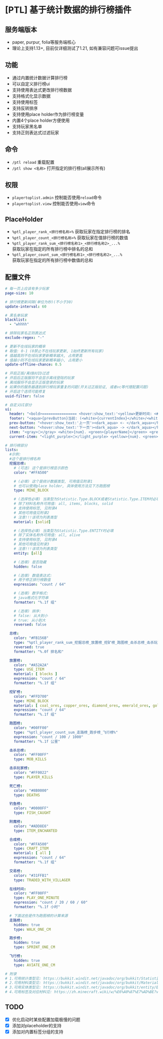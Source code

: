 # [PTL] 基于统计数据的排行榜插件

## 服务端版本
 - paper, purpur, folia等服务端核心
 - 理论上支持1.13+, 目前仅详细测试了1.21, 如有兼容问题可issue提出

## 功能
 - 通过内置统计数据计算排行榜
 - 可以自定义排行榜ui
 - 支持使用表达式更改排行榜数据
 - 支持格式化显示数据
 - 支持使用标签
 - 支持反转排序
 - 支持使用place holder作为排行榜变量
 - 内置4个place holder方便使用
 - 支持玩家黑名单
 - 支持正则表达式过滤玩家

## 命令
 - ```/ptl reload``` 重载配置
 - ```/ptl show <名称>``` 打开指定的排行榜(all展示所有)

## 权限
 - ```playertoplist.admin``` 控制能否使用```reload```命令
 - ```playertoplist.view``` 控制能否使用```view```命令

## PlaceHolder
 - ```%ptl_player_rank_<排行榜名称>%``` 获取玩家在指定排行榜的排名
 - ```%ptl_player_count_<排行榜名称>%``` 获取玩家在值排行榜的数值
 - ```%ptl_player_rank_sum_<排行榜名称1>_<排行榜名称2>_...%``` <br>获取玩家在指定的所有排行榜中排名的总和
 - ```%ptl_player_count_sum_<排行榜名称1>_<排行榜名称2>_...%``` <br>获取玩家在指定的所有排行榜中数值的总和

## 配置文件
```yaml
# 每一页上应该有多少玩家
page-size: 10

# 排行榜更新间隔(单位为秒)(不小于30)
update-interval: 60

# 黑名单玩家
blacklist:
  - "whhhh"

# 排除玩家名正则表达式
exclude-regex: "-"

# 更新不在线玩家的概率
# 取值: 0-1 (0禁止不在线玩家更新, 1始终更新所有玩家)
# 值越高则不在线玩家更新概率越大, 占用更高
# 值越小则不在线玩家更新概率越小, 占用更小
update-offline-chance: 0.5

# 开启正版/离线UUID过滤
# 开启后正版服将不会显示离线登陆的玩家
# 离线服将不会显示正版登录的玩家
# 如果你的服务器遇到排行榜玩家重复的问题(开关过正版验证, 或者vc等代理配置问题)
# 开启这个选项可能修复
uuid-filter: false

# 自定义UI部分
ui:
  header: "<bold>================ <hover:show_text:'<yellow>更新时间: <#FFA500>{updateTime}</#FFA500></yellow>'>{listName} ================</bold>"
  footer: "<aqua>{prevButton}当前: (<white>{currentIndex}</white>/<white>{totalIndex}</white>){nextButton}</aqua>"
  prev-button: "<hover:show_text:'上一页'><dark_aqua> <- </dark_aqua></hover>"
  next-button: "<hover:show_text:'下一页'><dark_aqua> -> </dark_aqua></hover>"
  item: "<gray>⬡</gray> <white>{num}. <green>{playerName}</green> <grey>-</grey> <dark_green>{count}</dark_green></white>"
  current-item: "<light_purple>⬡</light_purple> <yellow>{num}. <green>{playerName}</green> <grey>-</grey> <dark_green>{count}</dark_green></yellow>"

# 排行榜部分
lists:
  #示例:
  #这个是排行榜名称
  挖掘总榜:
    # (可选) 这个是排行榜显示颜色
    color: "#FFA500"

    # (必填) 这个是统计数据类型, 可用值见附录1
    # 也可以使用place holder, 具体使用方法见下方跑图榜
    type: MINE_BLOCK

    # (选择性必填) 当类型为Statistic.Type.BLOCK或者Statistic.Type.ITEM时必填
    # 除了材料名称外可用值: all, items, blocks, solid
    # 支持使用标签, 见附录4
    # 其他可用值见附录2
    # 注意!!!该项为列表类型
    material: [solid]

    # (选择性必填) 当类型为Statistic.Type.ENTITY时必填
    # 除了实体名称外可用值: all, alive
    # 支持使用标签, 见附录4
    # 其他可用值见附录3
    # 注意!!!该项为列表类型
    entity: [all]

    # (选填) 是否隐藏
    hidden: false

    # (选填) 数值表达式:
    # 用于修正排行榜数值
    expression: "count / 64"

    # (选填) 数字格式:
    # java格式化字符串
    formatter: "%.1f 组"

    # (选填) 排序:
    # false: 从大到小
    # true: 从小到大
    reversed: false

  总榜:
    color: "#FB156B"
    type: "%ptl_player_rank_sum_挖掘总榜_放置榜_挖矿榜_跑图榜_击杀总榜_击杀玩家榜_死亡榜_钓鱼榜_附魔榜_合成榜_交易榜_在线时间%"
    reversed: true
    formatter: "%.0f 排名和"

  放置榜:
    color: "#A52A2A"
    type: USE_ITEM
    material: [ blocks ]
    expression: "count / 64"
    formatter: "%.1f 组"

  挖矿榜:
    color: "#FFD700"
    type: MINE_BLOCK
    material: [ coal_ores, copper_ores, diamond_ores, emerald_ores, gold_ores, lapis_ores, redstone_ores, NETHER_QUARTZ_ORE, ANCIENT_DEBRIS ]
    expression: "count / 64"
    formatter: "%.1f 组"

  跑图榜:
    color: "#00FF00"
    type: "%ptl_player_count_sum_走路榜_跑步榜_飞行榜%"
    expression: "count / 100 / 1000"
    formatter: "%.1f 公里"

  击杀总榜:
    color: "#FF00FF"
    type: MOB_KILLS

  击杀玩家榜:
    color: "#FF0022"
    type: PLAYER_KILLS

  死亡榜:
    color: "#8B0000"
    type: DEATHS

  钓鱼榜:
    color: "#0000FF"
    type: FISH_CAUGHT

  附魔榜:
    color: "#ADD8E6"
    type: ITEM_ENCHANTED

  合成榜:
    color: "#FFA500"
    type: CRAFT_ITEM
    material: [ all ]
    expression: "count / 64"
    formatter: "%.1f 组"

  交易榜:
    color: "#31FFB1"
    type: TRADED_WITH_VILLAGER

  在线时间:
    color: "#FF00FF"
    type: PLAY_ONE_MINUTE
    expression: "count / 20 / 60 / 60"
    formatter: "%.1f 小时"

  # 下面这些是作为跑图榜的计算来源
  走路榜:
    hidden: true
    type: WALK_ONE_CM

  跑步榜:
    hidden: true
    type: SPRINT_ONE_CM

  飞行榜:
    hidden: true
    type: AVIATE_ONE_CM

# 附录
# 1.可用统计类型见: https://bukkit.windit.net/javadoc/org/bukkit/Statistic.html
# 2.可用材料类型见: https://bukkit.windit.net/javadoc/org/bukkit/Material.html
# 3.可用实体类型见: https://bukkit.windit.net/javadoc/org/bukkit/entity/EntityType.html
# 4.可用标签及对应材料见: https://zh.minecraft.wiki/w/%E6%A0%87%E7%AD%BE?variant=zh-cn#%E6%A0%87%E7%AD%BE%E5%88%97%E8%A1%A8
```

## TODO
 - [x] 优化启动时某些配置加载极慢的问题
 - [x] 添加对placeholder的支持
 - [x] 添加对内置标签分组的支持
